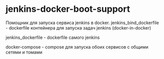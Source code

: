 # jenkins-docker-boot-support
Помощник для запуска сервиса jenkins в docker.
  jenkins_bind_dockerfile - dockerfile контейнера для запуска задач jenkins (docker-in-docker)

  jenkins_dockerfile - dockerfile самого jenkins

  docker-compose - compose для запуска обоих сервисов с общими сетями и томами
